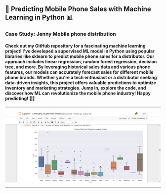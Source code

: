 ## 📱 Predicting Mobile Phone Sales with Machine Learning in Python 📊
### Case Study: Jenny Mobile phone distribution 
#### Check out my GitHub repository for a fascinating machine learning project! I've developed a supervised ML model in Python using popular libraries like sklearn to predict mobile phone sales for a distributor. Our approach includes linear regression, random forest regression, decision tree, and more. By leveraging historical sales data and various phone features, our models can accurately forecast sales for different mobile phone brands. Whether you're a tech enthusiast or a distributor seeking data-driven insights, this project offers valuable predictions to optimize inventory and marketing strategies. Jump in, explore the code, and discover how ML can revolutionize the mobile phone industry! Happy predicting! 🚀🔮 

<hr>

![My Image](assets/img4.png)

<hr>

<br>

<br>

<br>
